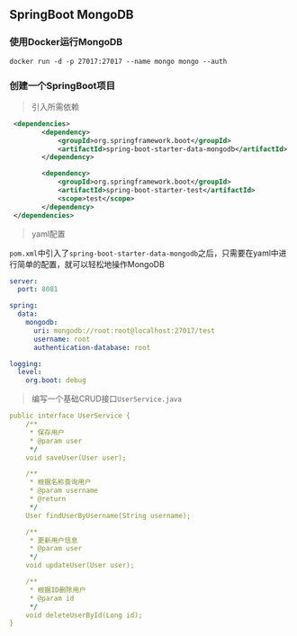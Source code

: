 ## SpringBoot MongoDB

### 使用Docker运行MongoDB
```jshelllanguage
docker run -d -p 27017:27017 --name mongo mongo --auth
```

### 创建一个SpringBoot项目
> 引入所需依赖

```xml
 <dependencies>
        <dependency>
            <groupId>org.springframework.boot</groupId>
            <artifactId>spring-boot-starter-data-mongodb</artifactId>
        </dependency>

        <dependency>
            <groupId>org.springframework.boot</groupId>
            <artifactId>spring-boot-starter-test</artifactId>
            <scope>test</scope>
        </dependency>
 </dependencies>
```

> yaml配置

`pom.xml`中引入了`spring-boot-starter-data-mongodb`之后，只需要在yaml中进行简单的配置，就可以轻松地操作MongoDB
```yaml
server:
  port: 8081

spring:
  data:
    mongodb:
      uri: mongodb://root:root@localhost:27017/test
      username: root
      authentication-database: root

logging:
  level:
    org.boot: debug
```

> 编写一个基础CRUD接口`UserService.java`
```yaml
public interface UserService {
    /**
     * 保存用户
     * @param user
     */
    void saveUser(User user);

    /**
     * 根据名称查询用户
     * @param username
     * @return
     */
    User findUserByUsername(String username);

    /**
     * 更新用户信息
     * @param user
     */
    void updateUser(User user);

    /**
     * 根据ID删除用户
     * @param id
     */
    void deleteUserById(Long id);
}
```